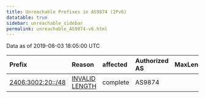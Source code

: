```yaml
---
title: Unreachable Prefixes in AS9874 (IPv6)
datatable: true
sidebar: unreachable_sidebar
permalink: unreachable_AS9874-v6.html
---
```


Data as of 2019-08-03 18:05:00 UTC


<div class="datatable-begin"></div>

| Prefix                                                       | Reason                                                                                                     | affected   | Authorized AS   |   MaxLength | Anchor                                       |   unreachable /48s |
|:-------------------------------------------------------------|:-----------------------------------------------------------------------------------------------------------|:-----------|:----------------|------------:|:---------------------------------------------|-------------------:|
| [2406:3002:20::/48](https://stat.ripe.net/2406:3002:20::/48) | [INVALID LENGTH](https://rpki-validator.ripe.net/announcement-preview?asn=AS9874&prefix=2406:3002:20::/48) | complete   | AS9874          |          35 | [APNIC](unreachable_APNIC_RPKI_Root-v6.html) |                  1 |

<div class="datatable-end"></div>